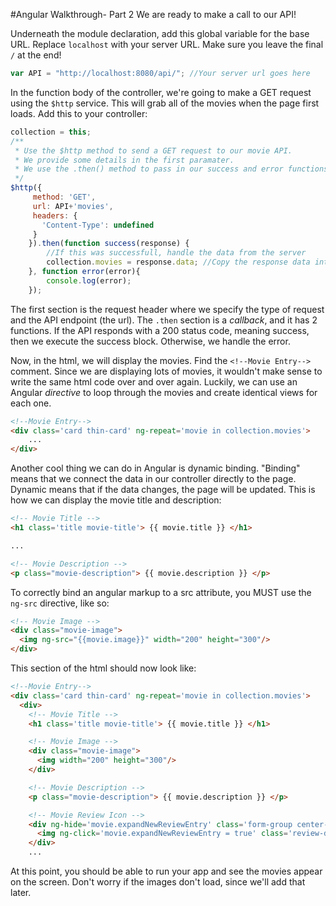 #Angular Walkthrough- Part 2
We are ready to make a call to our API!

Underneath the module declaration, add this global variable for the base URL. Replace `localhost` with your server URL. Make sure you leave the final `/` at the end!

```javascript
var API = "http://localhost:8080/api/"; //Your server url goes here
```
In the function body of the controller, we're going to make a GET request using the `$http` service. This will grab all of the movies when the page first loads. Add this to your controller:

```javascript
collection = this;
/**
 * Use the $http method to send a GET request to our movie API. 
 * We provide some details in the first paramater. 
 * We use the .then() method to pass in our success and error functions. 
 */
$http({
	 method: 'GET',
	 url: API+'movies',
	 headers: {
	   'Content-Type': undefined
	 }
	}).then(function success(response) {
        //If this was successfull, handle the data from the server
        collection.movies = response.data; //Copy the response data into our movie array
	}, function error(error){
		console.log(error);
	});
```
The first section is the request header where we specify the type of request and the API endpoint (the url). The `.then` section is a *callback*, and it has 2 functions. If the API responds with a 200 status code, meaning success, then we execute the success block. Otherwise, we handle the error.

Now, in the html, we will display the movies. Find the `<!--Movie Entry-->` comment. Since we are displaying lots of movies, it wouldn't make sense to write the same html code over and over again. Luckily, we can use an Angular *directive* to loop through the movies and create identical views for each one.  

```html
<!--Movie Entry-->
<div class='card thin-card' ng-repeat='movie in collection.movies'>
    ...
</div>
```

Another cool thing we can do in Angular is dynamic binding. "Binding" means that we connect the data in our controller directly to the page. Dynamic means that if the data changes, the page will be updated. This is how we can display the movie title and description:

```html
<!-- Movie Title -->
<h1 class='title movie-title'> {{ movie.title }} </h1>

...

<!-- Movie Description -->
<p class="movie-description"> {{ movie.description }} </p>
```

To correctly bind an angular markup to a src attribute, you MUST use the `ng-src` directive, like so:

```html
<!-- Movie Image -->
<div class="movie-image">
  <img ng-src="{{movie.image}}" width="200" height="300"/>  
</div>
```

This section of the html should now look like:

```html
<!--Movie Entry-->
<div class='card thin-card' ng-repeat='movie in collection.movies'>
  <div>
    <!-- Movie Title -->
    <h1 class='title movie-title'> {{ movie.title }} </h1>

    <!-- Movie Image -->
    <div class="movie-image">
      <img width="200" height="300"/>  
    </div>

    <!-- Movie Description -->
    <p class="movie-description"> {{ movie.description }} </p>

    <!-- Movie Review Icon -->
    <div ng-hide='movie.expandNewReviewEntry' class='form-group center-wrapper'>
      <img ng-click='movie.expandNewReviewEntry = true' class='review-dropdown-icon' src='public/plus.svg' />
    </div>
    ...
```

At this point, you should be able to run your app and see the movies appear on the screen. Don't worry if the images don't load, since we'll add that later. 